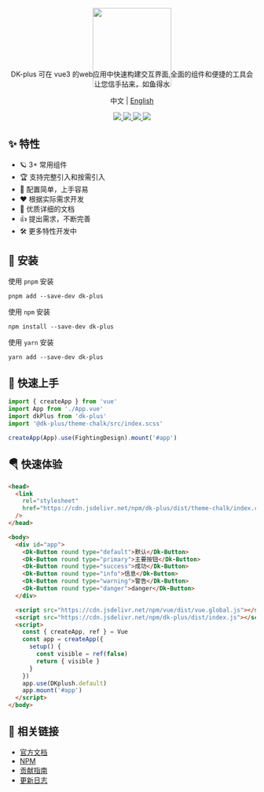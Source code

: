 <p align="center">
   <img height="160px"  src="https://oss.cadwaladerss.com/dk-plus/images/isicon.jpg">
</p>
<p align="center" style="margin-top:-50px">
  DK-plus 可在 vue3 的web应用中快速构建交互界面,全面的组件和便捷的工具会让您信手拈来，如鱼得水
</p>
<p align="center">
  中文 | <a href="https://github.com/CadWalaDers/dk-ui/blob/master/README.en-US.md">English</a>
</p>

<p align="center">
  <a href="https://github.com/CadWalaDers/dk-ui/stargazers">
    <img src="https://img.shields.io/github/stars/CadWalaDers/dk-ui" />
  </a>
  <a href="https://www.npmjs.com/package/dk-plus">
    <img src="https://badgen.net/npm/v/dk-plus" />
  </a>
  <a href="https://cadwaladerss.com">
    <img src="https://img.shields.io/badge/dk--plus-Docs-blue" />
  </a>
  <a href="https://github.com/CadWalaDers/dk-ui/blob/master/CUpdateLog.md">
    <img src="https://img.shields.io/badge/dk--plus-CUpdateLog-blue" />
  </a>
</p>

## ✨ 特性

- 🪐 3+ 常用组件
- 🏆 支持完整引入和按需引入
- 🤟 配置简单，上手容易
- ❤️ 根据实际需求开发
- 📃 优质详细的文档
- 👍 提出需求，不断完善
- 🛠 更多特性开发中

## 🔑 安装

使用 `pnpm` 安装

```shell
pnpm add --save-dev dk-plus
```

使用 `npm` 安装

```shell
npm install --save-dev dk-plus
```

使用 `yarn` 安装

```shell
yarn add --save-dev dk-plus
```

## 🎉 快速上手

```ts
import { createApp } from 'vue'
import App from './App.vue'
import dkPlus from 'dk-plus'
import '@dk-plus/theme-chalk/src/index.scss'

createApp(App).use(FightingDesign).mount('#app')
```

## 🪂 快速体验

```html
<head>
  <link
    rel="stylesheet"
    href="https://cdn.jsdelivr.net/npm/dk-plus/dist/theme-chalk/index.css"
  />
</head>

<body>
  <div id="app">
    <Dk-Button round type="default">默认</Dk-Button>
    <Dk-Button round type="primary">主要按钮</Dk-Button>
    <Dk-Button round type="success">成功</Dk-Button>
    <Dk-Button round type="info">信息</Dk-Button>
    <Dk-Button round type="warning">警告</Dk-Button>
    <Dk-Button round type="danger">danger</Dk-Button>
  </div>

  <script src="https://cdn.jsdelivr.net/npm/vue/dist/vue.global.js"></script>
  <script src="https://cdn.jsdelivr.net/npm/dk-plus/dist/index.js"></script>
  <script>
    const { createApp, ref } = Vue
    const app = createApp({
      setup() {
        const visible = ref(false)
        return { visible }
      }
    })
    app.use(DKplush.default)
    app.mount('#app')
  </script>
</body>
```

## 🐳 相关链接

- [官方文档](https://cadwaladerss.com)
- [NPM](https://www.npmjs.com/package/dk-plus)
- [贡献指南](https://github.com/CadWalaDers/dk-ui/blob/master/contribution.md)
- [更新日志](https://github.com/CadWalaDers/dk-ui/blob/master/CUpdateLog.md)
